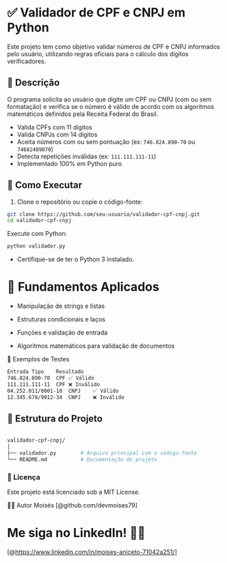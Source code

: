 # ✅ Validador de CPF e CNPJ em Python

Este projeto tem como objetivo validar números de CPF e CNPJ informados pelo usuário, utilizando regras oficiais para o cálculo dos dígitos verificadores.

## 📌 Descrição

O programa solicita ao usuário que digite um CPF ou CNPJ (com ou sem formatação) e verifica se o número é válido de acordo com os algoritmos matemáticos definidos pela Receita Federal do Brasil.

- Valida CPFs com 11 dígitos
- Valida CNPJs com 14 dígitos
- Aceita números com ou sem pontuação (ex: `746.824.890-70` ou `74682489070`)
- Detecta repetições inválidas (ex: `111.111.111-11`)
- Implementado 100% em Python puro

## 🚀 Como Executar

1. Clone o repositório ou copie o código-fonte:

```bash
git clone https://github.com/seu-usuario/validador-cpf-cnpj.git
cd validador-cpf-cnpj
```

Execute com Python:

```bash
python validador.py
```

- Certifique-se de ter o Python 3 instalado.

# 🧠 Fundamentos Aplicados

- Manipulação de strings e listas

- Estruturas condicionais e laços

- Funções e validação de entrada

- Algoritmos matemáticos para validação de documentos

🧪 Exemplos de Testes
```bash
Entrada	Tipo	Resultado
746.824.890-70	CPF	✅ Válido
111.111.111-11	CPF	❌ Inválido
04.252.011/0001-10	CNPJ	✅ Válido
12.345.678/9012-34	CNPJ	❌ Inválido
```


## 📁 Estrutura do Projeto

```bash

validador-cpf-cnpj/
│
├── validador.py        # Arquivo principal com o código-fonte
└── README.md           # Documentação do projeto
```

### 📄 Licença
Este projeto está licenciado sob a MIT License.

🙋‍♂️ Autor
Moisés 
[@github.com/devmoises79]

# Me siga no LinkedIn! 🚀🌟
[@https://www.linkedin.com/in/moises-aniceto-71042a251/]

